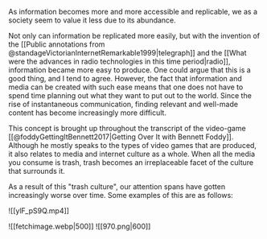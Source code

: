 
As information becomes more and more accessible and replicable, we as a society seem to value it less due to its abundance. 

Not only can information be replicated more easily, but with the invention of the [[Public annotations from @standageVictorianInternetRemarkable1999|telegraph]] and the [[What were the advances in radio technologies in this time period|radio]], information became more easy to produce. One could argue that this is a good thing, and I tend to agree. However, the fact that information and media can be created with such ease means that one does not have to spend time planning out what they want to put out to the world. Since the rise of instantaneous communication, finding relevant and well-made content has become increasingly more difficult. 

This concept is brought up throughout the transcript of the video-game [[@foddyGettingItBennett2017|Getting Over It with Bennett Foddy]]. Although he mostly speaks to the types of video games that are produced, it also relates to media and internet culture as a whole. When all the media you consume is trash, trash becomes an irreplaceable facet of the culture that surrounds it. 

As a result of this "trash culture", our attention spans have gotten increasingly worse over time. Some examples of this are as follows:


![[ylF_pS9Q.mp4]]

![[fetchimage.webp|500]]
![[970.png|600]]